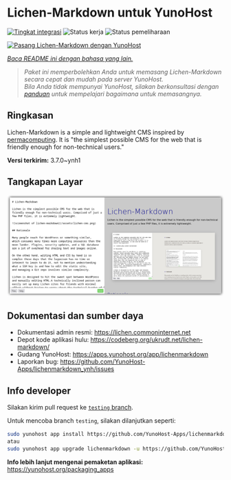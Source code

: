 <!--
N.B.: README ini dibuat secara otomatis oleh <https://github.com/YunoHost/apps/tree/master/tools/readme_generator>
Ini TIDAK boleh diedit dengan tangan.
-->

# Lichen-Markdown untuk YunoHost

[![Tingkat integrasi](https://apps.yunohost.org/badge/integration/lichenmarkdown)](https://ci-apps.yunohost.org/ci/apps/lichenmarkdown/)
![Status kerja](https://apps.yunohost.org/badge/state/lichenmarkdown)
![Status pemeliharaan](https://apps.yunohost.org/badge/maintained/lichenmarkdown)

[![Pasang Lichen-Markdown dengan YunoHost](https://install-app.yunohost.org/install-with-yunohost.svg)](https://install-app.yunohost.org/?app=lichenmarkdown)

*[Baca README ini dengan bahasa yang lain.](./ALL_README.md)*

> *Paket ini memperbolehkan Anda untuk memasang Lichen-Markdown secara cepat dan mudah pada server YunoHost.*  
> *Bila Anda tidak mempunyai YunoHost, silakan berkonsultasi dengan [panduan](https://yunohost.org/install) untuk mempelajari bagaimana untuk memasangnya.*

## Ringkasan

Lichen-Markdown is a simple and lightweight CMS inspired by [permacomputing](https://permacomputing.net). It is "the simplest possible CMS for the web that is friendly enough for non-technical users."


**Versi terkirim:** 3.7.0~ynh1

## Tangkapan Layar

![Tangkapan Layar pada Lichen-Markdown](./doc/screenshots/lichen-markdown-cms-boxshadow4.png)

## Dokumentasi dan sumber daya

- Dokumentasi admin resmi: <https://lichen.commoninternet.net>
- Depot kode aplikasi hulu: <https://codeberg.org/ukrudt.net/lichen-markdown/>
- Gudang YunoHost: <https://apps.yunohost.org/app/lichenmarkdown>
- Laporkan bug: <https://github.com/YunoHost-Apps/lichenmarkdown_ynh/issues>

## Info developer

Silakan kirim pull request ke [`testing` branch](https://github.com/YunoHost-Apps/lichenmarkdown_ynh/tree/testing).

Untuk mencoba branch `testing`, silakan dilanjutkan seperti:

```bash
sudo yunohost app install https://github.com/YunoHost-Apps/lichenmarkdown_ynh/tree/testing --debug
atau
sudo yunohost app upgrade lichenmarkdown -u https://github.com/YunoHost-Apps/lichenmarkdown_ynh/tree/testing --debug
```

**Info lebih lanjut mengenai pemaketan aplikasi:** <https://yunohost.org/packaging_apps>
